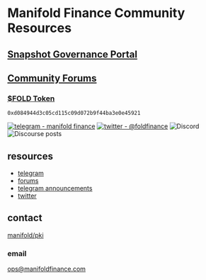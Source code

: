 # Manifold Finance Community Resources

## [Snapshot Governance Portal](https://snapshot.org/#/manifoldfinance.eth)

## [Community Forums](https://forums.manifoldfinance.com)


### [$FOLD Token](https://etherscan.io/token/0xd084944d3c05cd115c09d072b9f44ba3e0e45921)
`0xd084944d3c05cd115c09d072b9f44ba3e0e45921`

[![telegram - manifold finance](https://img.shields.io/badge/telegram-manifold_finance-blue?logo=telegram&logoColor=white)](https://t.me/manifoldfinance) [![twitter - @foldfinance](https://img.shields.io/static/v1?label=twitter&message=%40foldfinance&color=blue&logo=twitter&logoColor=white)](https://twitter.com/foldfinance)
![Discord](https://img.shields.io/discord/833691260472393729?color=%237289DA&label=Manifold%20Community&logo=discord)
![Discourse posts](https://img.shields.io/discourse/posts?label=Community%20Forums&logo=discourse&server=https%3A%2F%2Fforums.manifoldfinance.com)

## resources

- [telegram](https://t.me/manifoldfinance)
- [forums](https://forums.manifoldfinance.com)
- [telegram announcements](https://t.me/foldfinance)
- [twitter](https://twitter.com/foldfinance)

## contact

[manifold/pki](https://github.com/manifoldfinance/pki)

### email

[ops@manifoldfinance.com](mailto:ops@manifoldfinance.com)

